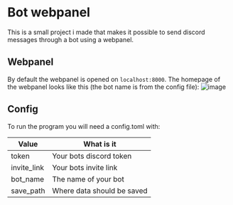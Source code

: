 # Bot webpanel
This is a small project i made that makes it possible to send discord messages through a bot using a webpanel.

## Webpanel
By default the webpanel is opened on `localhost:8000`.
The homepage of the webpanel looks like this (the bot name is from the config file):
![image](https://github.com/RasmusTufvesson/bot-webpanel/assets/59421787/70001350-e667-4a57-be1c-3aa8e4993fdc)

## Config
To run the program you will need a config.toml with:

| Value       | What is it                 |
| ----------- | -------------------------- |
| token       | Your bots discord token    |
| invite_link | Your bots invite link      |
| bot_name    | The name of your bot       |
| save_path   | Where data should be saved |
